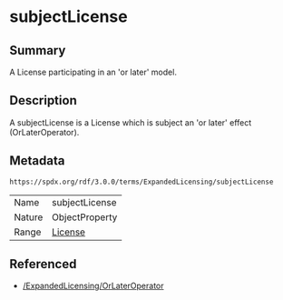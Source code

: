 <!-- Automatically generated by spec-parser v2.3.0 on 2024-07-29T18:25:30.305944+00:00 -->
<!-- SPDX-License-Identifier: Community-Spec-1.0 -->

# subjectLicense

## Summary

A License participating in an 'or later' model.


## Description

A subjectLicense is a License which is subject an 'or later' effect
(OrLaterOperator).


## Metadata

`https://spdx.org/rdf/3.0.0/terms/ExpandedLicensing/subjectLicense`


| | |
|---|---|
| Name | subjectLicense |
| Nature | ObjectProperty |
| Range | [License](../Classes/License.md) |




## Referenced

- [/ExpandedLicensing/OrLaterOperator](../../ExpandedLicensing/Classes/OrLaterOperator.md)


